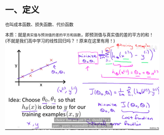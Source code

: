 # 一、定义
也叫成本函数、损失函数、代价函数

本质：就是`真实值与预测值的差的平方和函数`，即预测值与真实值的差的平方的和！(不就是我们高中学习的线性回归吗？！原来在这里有用！)
![alt text](img/损失函数定义.png)
